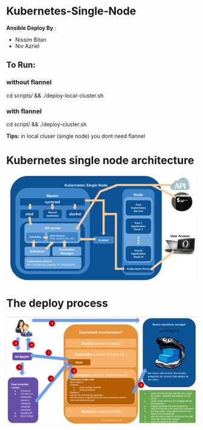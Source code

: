 # Kubernetes-Single-Node

**Ansible Deploy By** :  
 - Nissim Bitan
 - Niv Azriel 

## To Run:

### without flannel 
cd scripts/ && ./deploy-local-cluster.sh

### with flannel
cd script/ && ./deploy-cluster.sh

**Tips:**
in local cluser (single node) you dont need flannel

# Kubernetes single node architecture

![alt tag](images/kubernetessinglenode.jpg)

# The deploy process

![alt tag](images/deployprocess.jpg)
